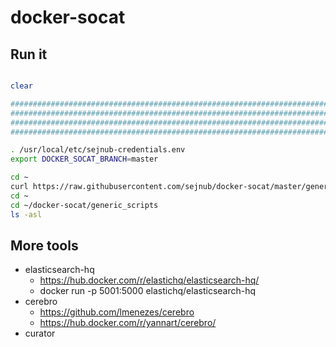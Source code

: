 # docker-socat


## Run it

```sh

clear

################################################################################"
################################################################################"
################################################################################"
################################################################################"

. /usr/local/etc/sejnub-credentials.env
export DOCKER_SOCAT_BRANCH=master

cd ~
curl https://raw.githubusercontent.com/sejnub/docker-socat/master/generic_scripts/first_start.sh | bash
cd ~
cd ~/docker-socat/generic_scripts
ls -asl

```

## More tools

- elasticsearch-hq
  - <https://hub.docker.com/r/elastichq/elasticsearch-hq/>
  - docker run -p 5001:5000 elastichq/elasticsearch-hq
- cerebro
  - <https://github.com/lmenezes/cerebro>
  - <https://hub.docker.com/r/yannart/cerebro/>
- curator
